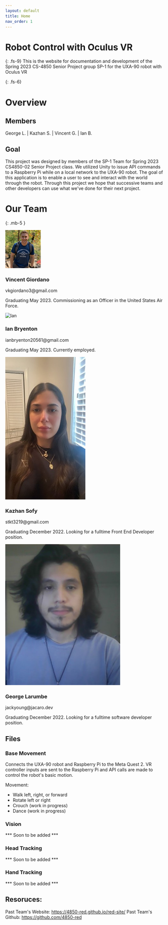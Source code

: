 ```yaml
---
layout: default
title: Home
nav_order: 1
---
```

# Robot Control with Oculus VR
{: .fs-9}
This is the website for documentation and development of the Spring 2023 CS-4850 Senior Project group SP-1 for the UXA-90 robot with Oculus VR

{: .fs-6}
# Overview

## Members
George L. | Kazhan S. | Vincent G. | Ian B.

## Goal
This project was designed by members of the SP-1 Team for Spring 2023 CS4850-02 Senior Project class. We utilized Unity to issue API commands to a Raspberry Pi while on a local network to the UXA-90 robot. The goal of this application is to enable a user to see and interact with the world through the robot. Through this project we hope that successive teams and other developers can use what we've done for their next project.


# Our Team
{: .mb-5 }

<div class="col-lg-4 col-md-6 col-sm-12 mb-4">
  <div class="profile-card bg-white shadow mb-4 text-center rounded-lg p-4 position-relative h-100">
    <div class="profile-card_image">
      <img src="/docs/images/Vincent.png" alt="Vincent" class="mb-4 shadow">
    </div>
    <div class="profile-card_details">
      <h3 class="mb-0">
        Vincent Giordano
      </h3>
      <p class="text-muted">
        vkgiordano3@gmail.com
      </p>
      <p class="text-muted">
        Graduating May 2023. Commissioning as an Officer in the United States Air Force.
      </p>
    </div>
  </div>
</div>
<div class="col-lg-4 col-md-6 col-sm-12 mb-4">
  <div class="profile-card bg-white shadow mb-4 text-center rounded-lg p-4 position-relative h-100">
    <div class="profile-card_image">
      <img src="/CS4850-Spring23-Robot/docs/images/Ian.jpg" alt="Ian" class="mb-4 shadow">
    </div>
    <div class="profile-card_details">
      <h3 class="mb-0">
        Ian Bryenton
      </h3>
      <p class="text-muted">
        ianbryenton20561@gmail.com
      </p>
      <p class="text-muted">
        Graduating May 2023. Currently employed.
      </p>
    </div>
  </div>
</div>
<div class="col-lg-4 col-md-6 col-sm-12 mb-4">
  <div class="profile-card bg-white shadow mb-4 text-center rounded-lg p-4 position-relative h-100">
    <div class="profile-card_image">
      <img src="/docs/images/Kazhan.jpg" alt="Kazhan" class="mb-4 shadow">
    </div>
    <div class="profile-card_details">
      <h3 class="mb-0">
        Kazhan Sofy
      </h3>
      <p class="text-muted">
	stkt3219@gmail.com
      </p>
      <p class="text-muted">
	Graduating December 2022. Looking for a fulltime Front End Developer position.
      </p>
    </div>
  </div>
</div>
<div class="col-lg-4 col-md-6 col-sm-12 mb-4">
  <div class="profile-card bg-white shadow mb-4 text-center rounded-lg p-4 position-relative h-100">
    <div class="profile-card_image">
      <img src="/docs/images/George.jpg" alt="George" class="mb-4 shadow">
    </div>
    <div class="profile-card_details">
      <h3 class="mb-0">
        George Larumbe
      </h3>
      <p class="text-muted">
        jackyoung@jacaro.dev
      </p>
      <p class="text-muted">
        Graduating December 2022. Looking for a fulltime software developer position.
      </p>
    </div>
  </div>
</div>

## Files
### Base Movement
Connects the UXA-90 robot and Raspberry Pi to the Meta Quest 2. VR controller inputs are sent to the Raspberry Pi and API calls are made to control the robot's basic motion.

Movement: 
+ Walk left, right, or forward
+ Rotate left or right
+ Crouch (work in progress)
+ Dance (work in progress)

### Vision
*** Soon to be added ***

### Head Tracking
*** Soon to be added ***

### Hand Tracking
*** Soon to be added ***


## Resoruces:
Past Team's Website: https://4850-red.github.io/red-site/
Past Team's Github: https://github.com/4850-red

